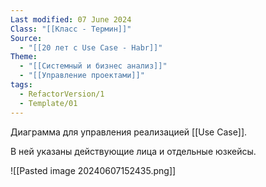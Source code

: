```yaml
---
Last modified: 07 June 2024
Class: "[[Класс - Термин]]"
Source:
  - "[[20 лет с Use Case - Habr]]"
Theme:
  - "[[Системный и бизнес анализ]]"
  - "[[Управление проектами]]"
tags:
  - RefactorVersion/1
  - Template/01
---
```

Диаграмма для управления реализацией [[Use Case]].

В ней указаны действующие лица и отдельные юзкейсы.

![[Pasted image 20240607152435.png]]